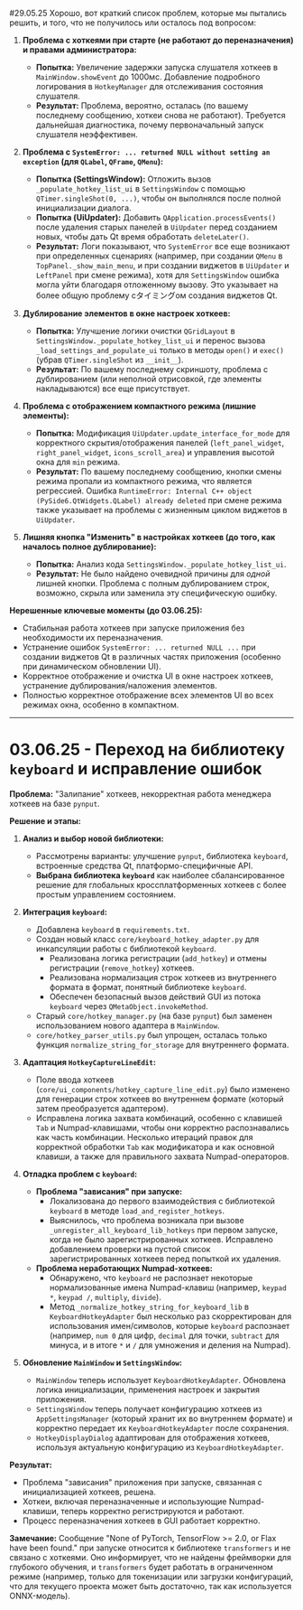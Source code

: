 #29.05.25
Хорошо, вот краткий список проблем, которые мы пытались решить, и того, что не получилось или осталось под вопросом:

1.  **Проблема с хоткеями при старте (не работают до переназначения) и правами администратора:**
    *   **Попытка:** Увеличение задержки запуска слушателя хоткеев в `MainWindow.showEvent` до 1000мс. Добавление подробного логирования в `HotkeyManager` для отслеживания состояния слушателя.
    *   **Результат:** Проблема, вероятно, осталась (по вашему последнему сообщению, хоткеи снова не работают). Требуется дальнейшая диагностика, почему первоначальный запуск слушателя неэффективен.

2.  **Проблема с `SystemError: ... returned NULL without setting an exception` (для `QLabel`, `QFrame`, `QMenu`):**
    *   **Попытка (SettingsWindow):** Отложить вызов `_populate_hotkey_list_ui` в `SettingsWindow` с помощью `QTimer.singleShot(0, ...)`, чтобы он выполнялся после полной инициализации диалога.
    *   **Попытка (UiUpdater):** Добавить `QApplication.processEvents()` после удаления старых панелей в `UiUpdater` перед созданием новых, чтобы дать Qt время обработать `deleteLater()`.
    *   **Результат:** Логи показывают, что `SystemError` все еще возникают при определенных сценариях (например, при создании `QMenu` в `TopPanel._show_main_menu`, и при создании виджетов в `UiUpdater` и `LeftPanel` при смене режима), хотя для `SettingsWindow` ошибка могла уйти благодаря отложенному вызову. Это указывает на более общую проблему сタイミングом создания виджетов Qt.

3.  **Дублирование элементов в окне настроек хоткеев:**
    *   **Попытка:** Улучшение логики очистки `QGridLayout` в `SettingsWindow._populate_hotkey_list_ui` и перенос вызова `_load_settings_and_populate_ui` только в методы `open()` и `exec()` (убрав `QTimer.singleShot` из `__init__`).
    *   **Результат:** По вашему последнему скриншоту, проблема с дублированием (или неполной отрисовкой, где элементы накладываются) все еще присутствует.

4.  **Проблема с отображением компактного режима (лишние элементы):**
    *   **Попытка:** Модификация `UiUpdater.update_interface_for_mode` для корректного скрытия/отображения панелей (`left_panel_widget`, `right_panel_widget`, `icons_scroll_area`) и управления высотой окна для `min` режима.
    *   **Результат:** По вашему последнему сообщению, кнопки смены режима пропали из компактного режима, что является регрессией. Ошибка `RuntimeError: Internal C++ object (PySide6.QtWidgets.QLabel) already deleted` при смене режима также указывает на проблемы с жизненным циклом виджетов в `UiUpdater`.

5.  **Лишняя кнопка "Изменить" в настройках хоткеев (до того, как началось полное дублирование):**
    *   **Попытка:** Анализ кода `SettingsWindow._populate_hotkey_list_ui`.
    *   **Результат:** Не было найдено очевидной причины для *одной* лишней кнопки. Проблема с полным дублированием строк, возможно, скрыла или заменила эту специфическую ошибку.

**Нерешенные ключевые моменты (до 03.06.25):**

*   Стабильная работа хоткеев при запуске приложения без необходимости их переназначения.
*   Устранение ошибок `SystemError: ... returned NULL ...` при создании виджетов Qt в различных частях приложения (особенно при динамическом обновлении UI).
*   Корректное отображение и очистка UI в окне настроек хоткеев, устранение дублирования/наложения элементов.
*   Полностью корректное отображение всех элементов UI во всех режимах окна, особенно в компактном.

---
# 03.06.25 - Переход на библиотеку `keyboard` и исправление ошибок

**Проблема:** "Залипание" хоткеев, некорректная работа менеджера хоткеев на базе `pynput`.

**Решение и этапы:**

1.  **Анализ и выбор новой библиотеки:**
    *   Рассмотрены варианты: улучшение `pynput`, библиотека `keyboard`, встроенные средства Qt, платформо-специфичные API.
    *   **Выбрана библиотека `keyboard`** как наиболее сбалансированное решение для глобальных кроссплатформенных хоткеев с более простым управлением состоянием.

2.  **Интеграция `keyboard`:**
    *   Добавлена `keyboard` в `requirements.txt`.
    *   Создан новый класс `core/keyboard_hotkey_adapter.py` для инкапсуляции работы с библиотекой `keyboard`.
        *   Реализована логика регистрации (`add_hotkey`) и отмены регистрации (`remove_hotkey`) хоткеев.
        *   Реализована нормализация строк хоткеев из внутреннего формата в формат, понятный библиотеке `keyboard`.
        *   Обеспечен безопасный вызов действий GUI из потока `keyboard` через `QMetaObject.invokeMethod`.
    *   Старый `core/hotkey_manager.py` (на базе `pynput`) был заменен использованием нового адаптера в `MainWindow`.
    *   `core/hotkey_parser_utils.py` был упрощен, осталась только функция `normalize_string_for_storage` для внутреннего формата.

3.  **Адаптация `HotkeyCaptureLineEdit`:**
    *   Поле ввода хоткеев (`core/ui_components/hotkey_capture_line_edit.py`) было изменено для генерации строк хоткеев во внутреннем формате (который затем преобразуется адаптером).
    *   Исправлена логика захвата комбинаций, особенно с клавишей `Tab` и Numpad-клавишами, чтобы они корректно распознавались как часть комбинации. Несколько итераций правок для корректной обработки `Tab` как модификатора и как основной клавиши, а также для правильного захвата Numpad-операторов.

4.  **Отладка проблем с `keyboard`:**
    *   **Проблема "зависания" при запуске:**
        *   Локализована до первого взаимодействия с библиотекой `keyboard` в методе `load_and_register_hotkeys`.
        *   Выяснилось, что проблема возникала при вызове `_unregister_all_keyboard_lib_hotkeys` при первом запуске, когда не было зарегистрированных хоткеев. Исправлено добавлением проверки на пустой список зарегистрированных хоткеев перед попыткой их удаления.
    *   **Проблема неработающих Numpad-хоткеев:**
        *   Обнаружено, что `keyboard` не распознает некоторые нормализованные имена Numpad-клавиш (например, `keypad *`, `keypad /`, `multiply`, `divide`).
        *   Метод `_normalize_hotkey_string_for_keyboard_lib` в `KeyboardHotkeyAdapter` был несколько раз скорректирован для использования имен/символов, которые `keyboard` распознает (например, `num 0` для цифр, `decimal` для точки, `subtract` для минуса, и в итоге `*` и `/` для умножения и деления на Numpad).

5.  **Обновление `MainWindow` и `SettingsWindow`:**
    *   `MainWindow` теперь использует `KeyboardHotkeyAdapter`. Обновлена логика инициализации, применения настроек и закрытия приложения.
    *   `SettingsWindow` теперь получает конфигурацию хоткеев из `AppSettingsManager` (который хранит их во внутреннем формате) и корректно передает их `KeyboardHotkeyAdapter` после сохранения.
    *   `HotkeyDisplayDialog` адаптирован для отображения хоткеев, используя актуальную конфигурацию из `KeyboardHotkeyAdapter`.

**Результат:**

*   Проблема "зависания" приложения при запуске, связанная с инициализацией хоткеев, решена.
*   Хоткеи, включая переназначенные и использующие Numpad-клавиши, теперь корректно регистрируются и работают.
*   Процесс переназначения хоткеев в GUI работает корректно.

**Замечание:** Сообщение "None of PyTorch, TensorFlow >= 2.0, or Flax have been found." при запуске относится к библиотеке `transformers` и не связано с хоткеями. Оно информирует, что не найдены фреймворки для глубокого обучения, и `transformers` будет работать в ограниченном режиме (например, только для токенизации или загрузки конфигураций, что для текущего проекта может быть достаточно, так как используется ONNX-модель).